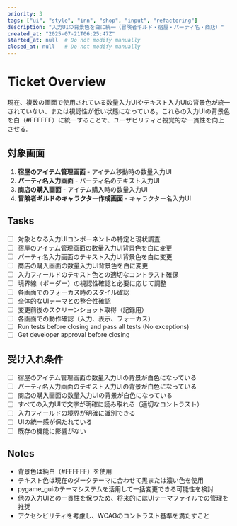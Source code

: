 ```yaml
---
priority: 3
tags: ["ui", "style", "inn", "shop", "input", "refactoring"]
description: "入力UIの背景色を白に統一（冒険者ギルド・宿屋・パーティ名・商店）"
created_at: "2025-07-21T06:25:47Z"
started_at: null  # Do not modify manually
closed_at: null   # Do not modify manually
---
```


# Ticket Overview

現在、複数の画面で使用されている数量入力UIやテキスト入力UIの背景色が統一されていない、または視認性が低い状態になっている。これらの入力UIの背景色を白（#FFFFFF）に統一することで、ユーザビリティと視覚的な一貫性を向上させる。

## 対象画面
1. **宿屋のアイテム管理画面** - アイテム移動時の数量入力UI
2. **パーティ名入力画面** - パーティ名のテキスト入力UI
3. **商店の購入画面** - アイテム購入時の数量入力UI
4. **冒険者ギルドのキャラクター作成画面** - キャラクター名入力UI

## Tasks

- [ ] 対象となる入力UIコンポーネントの特定と現状調査
- [ ] 宿屋のアイテム管理画面の数量入力UI背景色を白に変更
- [ ] パーティ名入力画面のテキスト入力UI背景色を白に変更
- [ ] 商店の購入画面の数量入力UI背景色を白に変更
- [ ] 入力フィールドのテキスト色との適切なコントラスト確保
- [ ] 境界線（ボーダー）の視認性確認と必要に応じて調整
- [ ] 各画面でのフォーカス時のスタイル確認
- [ ] 全体的なUIテーマとの整合性確認
- [ ] 変更前後のスクリーンショット取得（記録用）
- [ ] 各画面での動作確認（入力、表示、フォーカス）
- [ ] Run tests before closing and pass all tests (No exceptions)
- [ ] Get developer approval before closing

## 受け入れ条件
- [ ] 宿屋のアイテム管理画面の数量入力UIの背景が白色になっている
- [ ] パーティ名入力画面のテキスト入力UIの背景が白色になっている
- [ ] 商店の購入画面の数量入力UIの背景が白色になっている
- [ ] すべての入力UIで文字が明確に読み取れる（適切なコントラスト）
- [ ] 入力フィールドの境界が明確に識別できる
- [ ] UIの統一感が保たれている
- [ ] 既存の機能に影響がない

## Notes

- 背景色は純白（#FFFFFF）を使用
- テキスト色は現在のダークテーマに合わせて黒または濃い色を使用
- pygame_guiのテーマシステムを活用して一括変更できる可能性を検討
- 他の入力UIとの一貫性を保つため、将来的にはUIテーマファイルでの管理を推奨
- アクセシビリティを考慮し、WCAGのコントラスト基準を満たすこと
